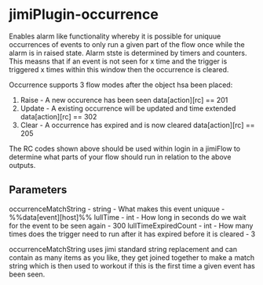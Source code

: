 # jimiPlugin-occurrence

Enables alarm like functionality whereby it is possible for uniquue occurrences of events to only run a given part of the flow once while the alarm is in raised state. Alarm stste is determined by timers and counters. This measns that if an event is not seen for x time and the trigger is triggered x times within this window then the occurrence is cleared.

Occurrence supports 3 flow modes after the object hsa been placed:
1. Raise - A new occurence has been seen
data[action][rc] == 201
2. Update - A existing occurrence will be updated and time extended
data[action][rc] == 302
3. Clear - A occurrence has expired and is now cleared
data[action][rc] == 205

The RC codes shown above should be used within login in a jimiFlow to determine what parts of your flow should run in relation to the above outputs.

## Parameters
occurrenceMatchString - string - What makes this event uniquue - %%data[event][host]%%
lullTime - int - How long in seconds do we wait for the event to be seen again - 300
lullTimeExpiredCount - int - How many times does the trigger need to run after it has expired before it is cleared - 3

occurrenceMatchString uses jimi standard string replacement and can contain as many items as you like, they get joined together to make a match string which is then used to workout if this is the first time a given event has been seen.
